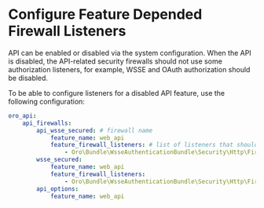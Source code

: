 <a id="web-api-firewall-listeners"></a>

# Configure Feature Depended Firewall Listeners

API can be enabled or disabled via the system configuration. When the API is disabled, the API-related security firewalls
should not use some authorization listeners, for example, WSSE and OAuth authorization should be disabled.

To be able to configure listeners for a disabled API feature, use the following configuration:

```yaml
oro_api:
    api_firewalls:
        api_wsse_secured: # firewall name
            feature_name: web_api
            feature_firewall_listeners: # list of listeners that should be disabled when the feature specified in feature_name option is disabled
                - Oro\Bundle\WsseAuthenticationBundle\Security\Http\Firewall\WsseAuthenticationListener
        wsse_secured:
            feature_name: web_api
            feature_firewall_listeners:
                - Oro\Bundle\WsseAuthenticationBundle\Security\Http\Firewall\WsseAuthenticationListener
        api_options:
            feature_name: web_api
```

<!-- Frontend -->
